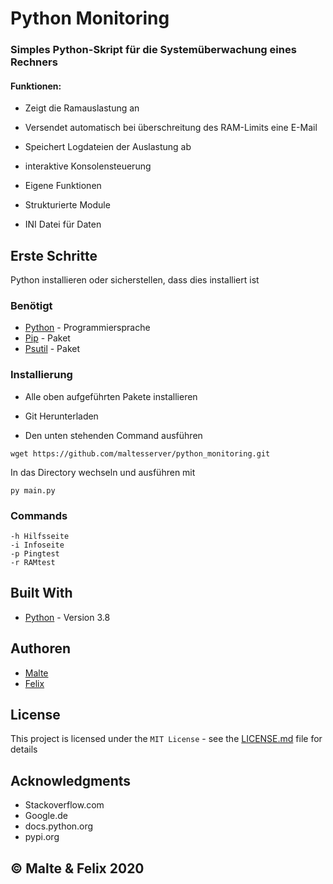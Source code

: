 # Python Monitoring

### Simples Python-Skript für die Systemüberwachung eines Rechners

#### Funktionen: 

* Zeigt die Ramauslastung an

* Versendet automatisch bei überschreitung des RAM-Limits eine E-Mail

* Speichert Logdateien der Auslastung ab

* interaktive Konsolensteuerung

* Eigene Funktionen

* Strukturierte Module

* INI Datei für Daten

 
## Erste Schritte

Python installieren oder sicherstellen, dass dies installiert ist

### Benötigt

* [Python](https://www.python.org/ ) - Programmiersprache
* [Pip](https://pypi.org/project/pip/ ) - Paket
* [Psutil](https://pypi.org/project/psutil/ ) - Paket

### Installierung

* Alle oben aufgeführten Pakete installieren 

* Git Herunterladen

* Den unten stehenden Command ausführen

```
wget https://github.com/maltesserver/python_monitoring.git
```

In das Directory wechseln und ausführen mit 

```
py main.py
```

### Commands

```
-h Hilfsseite
-i Infoseite
-p Pingtest
-r RAMtest
```

## Built With

* [Python](https://www.python.org/) - Version 3.8

## Authoren

* [Malte](https://github.com/Maltesserver)
* [Felix](https://github.com/Realtox)


## License

This project is licensed under the `MIT License` - see the [LICENSE.md](LICENSE.md) file for details

## Acknowledgments

* Stackoverflow.com
* Google.de
* docs.python.org
* pypi.org 





## © Malte & Felix 2020

